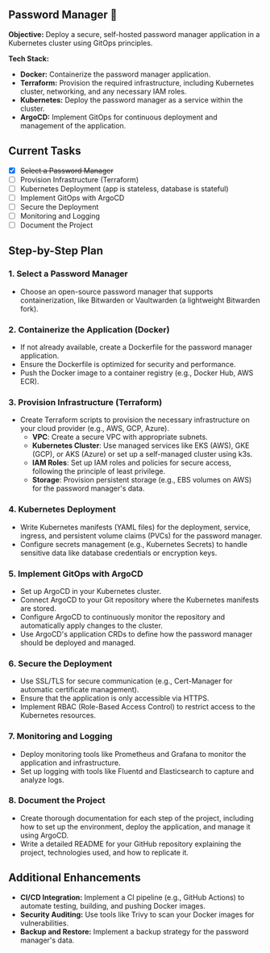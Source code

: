 ## Password Manager 🔐 

**Objective:** Deploy a secure, self-hosted password manager application in a Kubernetes cluster using GitOps principles.

**Tech Stack:**
- **Docker:** Containerize the password manager application.
- **Terraform:** Provision the required infrastructure, including Kubernetes cluster, networking, and any necessary IAM roles.
- **Kubernetes:** Deploy the password manager as a service within the cluster.
- **ArgoCD:** Implement GitOps for continuous deployment and management of the application.

## Current Tasks
- [x] ~~Select a Password Manager~~
- [ ] Provision Infrastructure (Terraform)
- [ ] Kubernetes Deployment (app is stateless, database is stateful)
- [ ] Implement GitOps with ArgoCD
- [ ] Secure the Deployment
- [ ] Monitoring and Logging
- [ ] Document the Project

## Step-by-Step Plan

### 1. Select a Password Manager
- Choose an open-source password manager that supports containerization, like Bitwarden or Vaultwarden (a lightweight Bitwarden fork).

### 2. Containerize the Application (Docker)
- If not already available, create a Dockerfile for the password manager application.
- Ensure the Dockerfile is optimized for security and performance.
- Push the Docker image to a container registry (e.g., Docker Hub, AWS ECR).

### 3. Provision Infrastructure (Terraform)
- Create Terraform scripts to provision the necessary infrastructure on your cloud provider (e.g., AWS, GCP, Azure).
  - **VPC**: Create a secure VPC with appropriate subnets.
  - **Kubernetes Cluster**: Use managed services like EKS (AWS), GKE (GCP), or AKS (Azure) or set up a self-managed cluster using k3s.
  - **IAM Roles**: Set up IAM roles and policies for secure access, following the principle of least privilege.
  - **Storage**: Provision persistent storage (e.g., EBS volumes on AWS) for the password manager's data.

### 4. Kubernetes Deployment
- Write Kubernetes manifests (YAML files) for the deployment, service, ingress, and persistent volume claims (PVCs) for the password manager.
- Configure secrets management (e.g., Kubernetes Secrets) to handle sensitive data like database credentials or encryption keys.

### 5. Implement GitOps with ArgoCD
- Set up ArgoCD in your Kubernetes cluster.
- Connect ArgoCD to your Git repository where the Kubernetes manifests are stored.
- Configure ArgoCD to continuously monitor the repository and automatically apply changes to the cluster.
- Use ArgoCD's application CRDs to define how the password manager should be deployed and managed.

### 6. Secure the Deployment
- Use SSL/TLS for secure communication (e.g., Cert-Manager for automatic certificate management).
- Ensure that the application is only accessible via HTTPS.
- Implement RBAC (Role-Based Access Control) to restrict access to the Kubernetes resources.

### 7. Monitoring and Logging
- Deploy monitoring tools like Prometheus and Grafana to monitor the application and infrastructure.
- Set up logging with tools like Fluentd and Elasticsearch to capture and analyze logs.

### 8. Document the Project
- Create thorough documentation for each step of the project, including how to set up the environment, deploy the application, and manage it using ArgoCD.
- Write a detailed README for your GitHub repository explaining the project, technologies used, and how to replicate it.

## Additional Enhancements
- **CI/CD Integration:** Implement a CI pipeline (e.g., GitHub Actions) to automate testing, building, and pushing Docker images.
- **Security Auditing:** Use tools like Trivy to scan your Docker images for vulnerabilities.
- **Backup and Restore:** Implement a backup strategy for the password manager's data.
